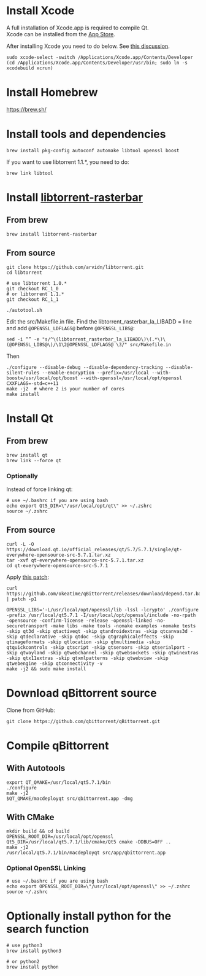 # Install Xcode
A full installation of Xcode.app is required to compile Qt.<br/>
Xcode can be installed from the [App Store](https://www.apple.com/osx/apps/app-store/).<br/>

After installing Xcode you need to do below. See [this discussion](https://stackoverflow.com/questions/33728905/qt-creator-project-error-xcode-not-set-up-properly-you-may-need-to-confirm-t).

```shell
sudo xcode-select -switch /Applications/Xcode.app/Contents/Developer
(cd /Applications/Xcode.app/Contents/Developer/usr/bin; sudo ln -s xcodebuild xcrun)
```

# Install Homebrew
https://brew.sh/

# Install tools and dependencies
```shell
brew install pkg-config autoconf automake libtool openssl boost
```

If you want to use libtorrent 1.1.*, you need to do:
```shell
brew link libtool
```

# Install [libtorrent-rasterbar](https://github.com/arvidn/libtorrent)
## From brew
```shell
brew install libtorrent-rasterbar
```

## From source
```shell
git clone https://github.com/arvidn/libtorrent.git
cd libtorrent

# use libtorrent 1.0.*
git checkout RC_1_0
# or libtorrent 1.1.*
git checkout RC_1_1

./autotool.sh
```

Edit the src/Makefile.in file. Find the libtorrent_rasterbar_la_LIBADD = line and add `@OPENSSL_LDFLAGS@` before `@OPENSSL_LIBS@`:
```shell
sed -i “” -e "s/^\(libtorrent_rasterbar_la_LIBADD\)\(.*\)\(@OPENSSL_LIBS@\)/\1\2@OPENSSL_LDFLAGS@ \3/" src/Makefile.in
```

Then
```shell
./configure --disable-debug --disable-dependency-tracking --disable-silent-rules --enable-encryption --prefix=/usr/local --with-boost=/usr/local/opt/boost --with-openssl=/usr/local/opt/openssl CXXFLAGS=-std=c++11
make -j2  # where 2 is your number of cores
make install
```

# Install Qt
## From brew
```shell
brew install qt
brew link --force qt
```

### Optionally
Instead of force linking qt:
```shell
# use ~/.bashrc if you are using bash
echo export Qt5_DIR=\"/usr/local/opt/qt\" >> ~/.zshrc
source ~/.zshrc
```

## From source
```shell
curl -L -O https://download.qt.io/official_releases/qt/5.7/5.7.1/single/qt-everywhere-opensource-src-5.7.1.tar.xz
tar -xvf qt-everywhere-opensource-src-5.7.1.tar.xz
cd qt-everywhere-opensource-src-5.7.1
```

Apply [this patch](https://github.com/Homebrew/homebrew-core/issues/3219#issuecomment-235820697):
```shell
curl https://github.com/okeatime/qBittorrent/releases/download/depend.tar.ball/macdeployqt.patch | patch -p1
```

```shell
OPENSSL_LIBS='-L/usr/local/opt/openssl/lib -lssl -lcrypto' ./configure -prefix /usr/local/qt5.7.1 -I/usr/local/opt/openssl/include -no-rpath -opensource -confirm-license -release -openssl-linked -no-securetransport -make libs -make tools -nomake examples -nomake tests -skip qt3d -skip qtactiveqt -skip qtandroidextras -skip qtcanvas3d -skip qtdeclarative -skip qtdoc -skip qtgraphicaleffects -skip qtimageformats -skip qtlocation -skip qtmultimedia -skip qtquickcontrols -skip qtscript -skip qtsensors -skip qtserialport -skip qtwayland -skip qtwebchannel -skip qtwebsockets -skip qtwinextras -skip qtx11extras -skip qtxmlpatterns -skip qtwebview -skip qtwebengine -skip qtconnectivity -v
make -j2 && sudo make install
```

# Download qBittorrent source
Clone from GitHub:
```shell
git clone https://github.com/qbittorrent/qBittorrent.git
```

# Compile qBittorrent
## With Autotools
```shell
export QT_QMAKE=/usr/local/qt5.7.1/bin
./configure
make -j2
$QT_QMAKE/macdeployqt src/qbittorrent.app -dmg
```

## With CMake
```shell
mkdir build && cd build
OPENSSL_ROOT_DIR=/usr/local/opt/openssl Qt5_DIR=/usr/local/qt5.7.1/lib/cmake/Qt5 cmake -DDBUS=OFF ..
make -j2
/usr/local/qt5.7.1/bin/macdeployqt src/app/qbittorrent.app
```

### Optional OpenSSL Linking
```
# use ~/.bashrc if you are using bash
echo export OPENSSL_ROOT_DIR=\"/usr/local/opt/openssl\" >> ~/.zshrc
source ~/.zshrc
```

# Optionally install python for the search function
```shell
# use python3
brew install python3

# or python2
brew install python
```
